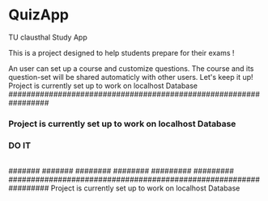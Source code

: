 # QuizApp
TU clausthal Study App

This is a project designed to help students prepare for their exams !

An user can set up a course and customize questions. The course and its question-set will be shared automaticly with other users.
Let's keep it up!
Project is currently set up to work on localhost Database
#################################################################
### Project is currently set up to work on localhost Database ###
###           DO IT                                                ###
####                                                         ####
#####                                                       #####
######                                                     ######
#######                                                   #######
########                                                 ########
#########                                               #########
#################################################################
Project is currently set up to work on localhost Database

